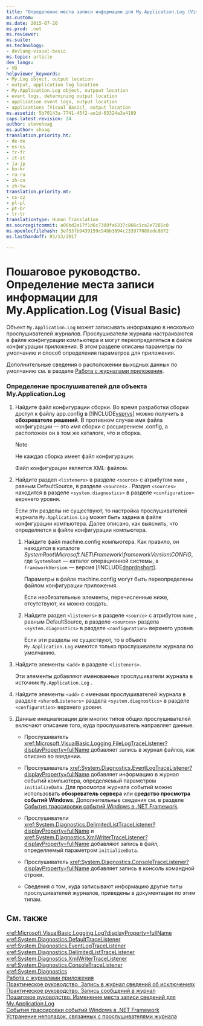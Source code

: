 ```yaml
---
title: "Определение места записи информации для My.Application.Log (Visual Basic) | Документы Майкрософт"
ms.custom: 
ms.date: 2015-07-20
ms.prod: .net
ms.reviewer: 
ms.suite: 
ms.technology:
- devlang-visual-basic
ms.topic: article
dev_langs:
- VB
helpviewer_keywords:
- My.Log object, output location
- output, application log location
- My.Application.Log object, outpout location
- event logs, determining output location
- application event logs, output location
- applications [Visual Basic], output location
ms.assetid: 5b70143a-7741-45f2-ae1d-03324a3a4189
caps.latest.revision: 24
author: stevehoag
ms.author: shoag
translation.priority.ht:
- de-de
- es-es
- fr-fr
- it-it
- ja-jp
- ko-kr
- ru-ru
- zh-cn
- zh-tw
translation.priority.mt:
- cs-cz
- pl-pl
- pt-br
- tr-tr
translationtype: Human Translation
ms.sourcegitcommit: a06bd2a17f1d6c7308fa6337c866c1ca2e7281c0
ms.openlocfilehash: 3ef53fb9439159c94bb3894c233977088edc8872
ms.lasthandoff: 03/13/2017

---
```

# <a name="walkthrough-determining-where-myapplicationlog-writes-information-visual-basic"></a>Пошаговое руководство. Определение места записи информации для My.Application.Log (Visual Basic)
Объект `My.Application.Log` может записывать информацию в несколько прослушивателей журналов. Прослушиватели журнала настраиваются в файле конфигурации компьютера и могут переопределяться в файле конфигурации приложения. В этом разделе описаны параметры по умолчанию и способ определения параметров для приложения.  
  
 Дополнительные сведения о расположении выходных данных по умолчанию см. в разделе [Работа с журналами приложения](../../../../visual-basic/developing-apps/programming/log-info/working-with-application-logs.md).  
  
### <a name="to-determine-the-listeners-for-myapplicationlog"></a>Определение прослушивателей для объекта My.Application.Log  
  
1.  Найдите файл конфигурации сборки. Во время разработки сборки доступ к файлу app.config в [!INCLUDE[vsprvs](../../../../csharp/includes/vsprvs_md.md)] можно получить в **обозревателе решений**. В противном случае имя файла конфигурации — это имя сборки с расширением .config, а расположен он в том же каталоге, что и сборка.  
  
    > [!NOTE]
    >  Не каждая сборка имеет файл конфигурации.  
  
     Файл конфигурации является XML-файлом.  
  
2.  Найдите раздел `<listeners>` в разделе `<source>` с атрибутом `name` , равным DefaultSource, в разделе `<sources>` . Раздел `<sources>` находится в разделе `<system.diagnostics>` в разделе `<configuration>` верхнего уровня.  
  
     Если эти разделы не существуют, то настройка прослушивателей журнала `My.Application.Log` может быть задана в файле конфигурации компьютера. Далее описано, как выяснить, что определяется в файле конфигурации компьютера.  
  
    1.  Найдите файл machine.config компьютера. Как правило, он находится в каталоге *SystemRoot\Microsoft.NET\Framework\frameworkVersion\CONFIG*, где `SystemRoot` — каталог операционной системы, а `frameworkVersion` — версия [!INCLUDE[dnprdnshort](../../../../csharp/getting-started/includes/dnprdnshort_md.md)].  
  
         Параметры в файле machine.config могут быть переопределены файлом конфигурации приложения.  
  
         Если необязательные элементы, перечисленные ниже, отсутствуют, их можно создать.  
  
    2.  Найдите раздел `<listeners>` в разделе `<source>` с атрибутом `name` , равным DefaultSource, в разделе `<sources>` раздела `<system.diagnostics>` в разделе `<configuration>` верхнего уровня.  
  
         Если эти разделы не существуют, то в объекте `My.Application.Log` имеются только прослушиватели журнала по умолчанию.  
  
3.  Найдите элементы <`add>` в разделе <`listeners>`.  
  
     Эти элементы добавляют именованные прослушиватели журнала в источник `My.Application.Log` .  
  
4.  Найдите элементы `<add>` с именами прослушивателей журнала в разделе `<sharedListeners>` раздела `<system.diagnostics>` в разделе `<configuration>` верхнего уровня.  
  
5.  Данные инициализации для многих типов общих прослушивателей включают описание того, куда прослушиватель направляет данные.  
  
    -   Прослушиватель <xref:Microsoft.VisualBasic.Logging.FileLogTraceListener?displayProperty=fullName> добавляет запись в журнал файлов, как описано во введении.  
  
    -   Прослушиватель <xref:System.Diagnostics.EventLogTraceListener?displayProperty=fullName> добавляет информацию в журнал событий компьютера, определяемый параметром `initializeData`. Для просмотра журнала событий можно использовать **обозреватель сервера** или **средство просмотра событий Windows**. Дополнительные сведения см. в разделе [События трассировки событий Windows в .NET Framework](http://msdn.microsoft.com/library/d186276f-6afb-4dfd-bf3c-4251edc2c299).  
  
    -   Прослушиватели <xref:System.Diagnostics.DelimitedListTraceListener?displayProperty=fullName> и <xref:System.Diagnostics.XmlWriterTraceListener?displayProperty=fullName> добавляют запись в файл, определяемый параметром `initializeData`.  
  
    -   Прослушиватель <xref:System.Diagnostics.ConsoleTraceListener?displayProperty=fullName> добавляет запись в консоль командной строки.  
  
    -   Сведения о том, куда записывают информацию другие типы прослушивателей журналов, приведены в документации по этим типам.  
  
## <a name="see-also"></a>См. также  
 <xref:Microsoft.VisualBasic.Logging.Log?displayProperty=fullName>   
 <xref:System.Diagnostics.DefaultTraceListener>   
 <xref:System.Diagnostics.EventLogTraceListener>   
 <xref:System.Diagnostics.DelimitedListTraceListener>   
 <xref:System.Diagnostics.XmlWriterTraceListener>   
 <xref:System.Diagnostics.ConsoleTraceListener>   
 <xref:System.Diagnostics>   
 [Работа с журналами приложения](../../../../visual-basic/developing-apps/programming/log-info/working-with-application-logs.md)   
 [Практическое руководство. Запись в журнал сведений об исключениях](../../../../visual-basic/developing-apps/programming/log-info/how-to-log-exceptions.md)   
 [Практическое руководство. Запись сообщений в журнал](../../../../visual-basic/developing-apps/programming/log-info/how-to-write-log-messages.md)   
 [Пошаговое руководство. Изменение места записи сведений для My.Application.Log](../../../../visual-basic/developing-apps/programming/log-info/walkthrough-changing-where-my-application-log-writes-information.md)   
 [События трассировки событий Windows в .NET Framework](http://msdn.microsoft.com/library/d186276f-6afb-4dfd-bf3c-4251edc2c299)   
 [Устранение неполадок, связанных с прослушивателями журнала](../../../../visual-basic/developing-apps/programming/log-info/troubleshooting-log-listeners.md)
